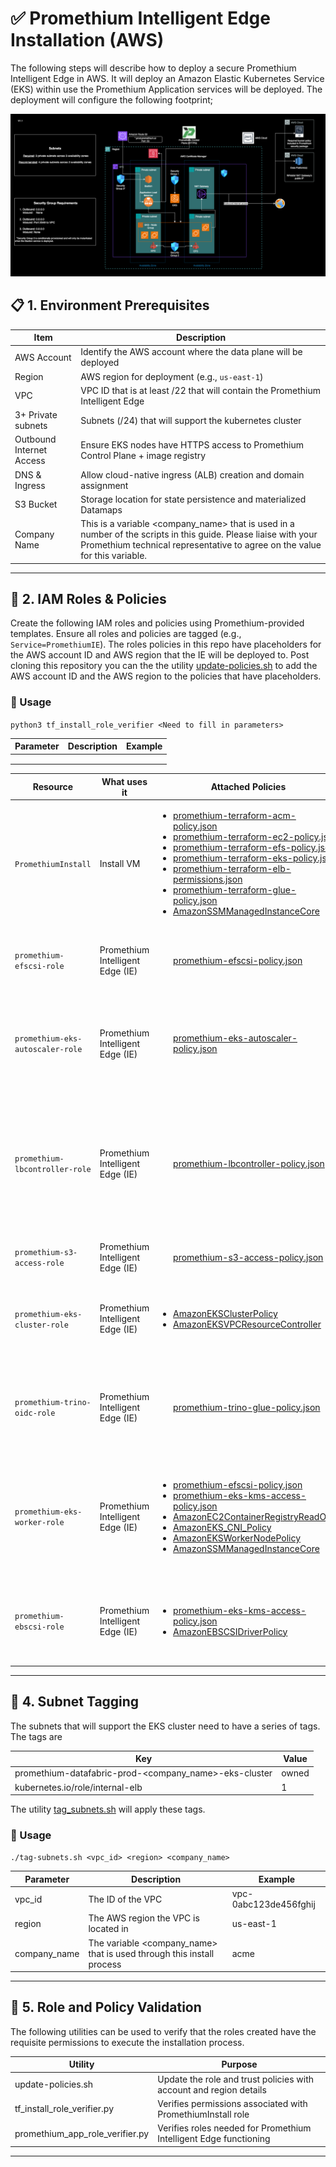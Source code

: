 # ✅ Promethium Intelligent Edge Installation (AWS)

The following steps will describe how to deploy a secure Promethium Intelligent Edge in AWS. It will deploy an Amazon Elastic Kubernetes Service (EKS) within use the Promethium Application services will be deployed. The deployment will configure the following footprint;

![Promethium Intelligent Edge (AWS)](../images/AWS_IE.png)

## 📋 1. Environment Prerequisites

| Item                    | Description                                                                 |
|-------------------------|-----------------------------------------------------------------------------|
| AWS Account             | Identify the AWS account where the data plane will be deployed              |
| Region                  | AWS region for deployment (e.g., `us-east-1`)                       |
| VPC                     | VPC ID that is at least /22 that will contain the Promethium Intelligent Edge |
| 3+ Private subnets      | Subnets (/24) that will support the kubernetes cluster |
| Outbound Internet Access| Ensure EKS nodes have HTTPS access to Promethium Control Plane + image registry |
| DNS & Ingress           | Allow cloud-native ingress (ALB) creation and domain assignment         |
| S3 Bucket               | Storage location for state persistence and materialized Datamaps |
| Company Name            | This is a variable <company_name> that is used in a number of the scripts in this guide. Please liaise with your Promethium technical representative to agree on the value for this variable. |

---

## 🔐 2. IAM Roles & Policies

Create the following IAM roles and policies using Promethium-provided templates. Ensure all roles and policies are tagged (e.g., `Service=PromethiumIE`). The roles policies in this repo have placeholders for the AWS account ID and AWS region that the IE will be deployed to. Post cloning this repository you can the the utility [update-policies.sh](utilities/update-policies.sh) to add the AWS account ID and the AWS region to the policies that have placeholders.

### 🚀 Usage

`python3 tf_install_role_verifier <Need to fill in parameters>`

| Parameter | Description | Example |
| --------- | ----------- | ------- |
|  |  |  |
|  |  |  |
|  |  |  |

| Resource | What uses it | Attached Policies | Trust Policies | Notes |
|----------|--------------|-------------------|----------------|-------|
| `PromethiumInstall`   | Install VM | <ul><li> [promethium-terraform-acm-policy.json](iam_policy_templates/promethium-terraform-acm-policy.json) </li> <li>[promethium-terraform-ec2-policy.json](iam_policy_templates/promethium-terraform-ec2-policy.json)</li> <li>[promethium-terraform-efs-policy.json](iam_policy_templates/promethium-terraform-efs-policy.json) </li> <li> [promethium-terraform-eks-policy.json](iam_policy_templates/promethium-terraform-eks-policy.json)</li> <li>[promethium-terraform-elb-permissions.json](iam_policy_templates/promethium-terraform-elb-permissions.json)</li> <li>[promethium-terraform-glue-policy.json](iam_policy_templates/promethium-terraform-glue-policy.json)</li> <li> [AmazonSSMManagedInstanceCore](https://docs.aws.amazon.com/aws-managed-policy/latest/reference/AmazonSSMManagedInstanceCore.html)</li> </ul> | [promethium-terraform-install-role-trust-policy.json](iam_policy_templates/promethium-terraform-install-role-trust-policy.json) | This role needs to be created as an **Instance Profile Role**. It will be attached to the install VM required to install Promethium Intelligent Edge (IE)|
| `promethium-efscsi-role` | Promethium Intelligent Edge (IE) | <ul> [promethium-efscsi-policy.json](iam_policy_templates/promethium-efscsi-policy.json) </ul> | [promethium-efscsi-role-trust-policy.json](iam_policy_templates/promethium-efscsi-role-trust-policy.json) | Allows EFS CSI driver in the EKS cluster to provision and manage EFS file systems and access points|
| `promethium-eks-autoscaler-role` | Promethium Intelligent Edge (IE) |  <ul> [promethium-eks-autoscaler-policy.json](iam_policy_templates/promethium-eks-autoscaler-policy.json) </ul>| [promethium-eks-autoscaler-role-trust-policy.json](iam_policy_templates/promethium-eks-autoscaler-role-trust-policy.json) | Allows EKS Autoscaler to add or remove worker nodes in Auto Scaling Groups and inspect EC2 and EKS resources to make scaling decisions |
| `promethium-lbcontroller-role` | Promethium Intelligent Edge (IE) | <ul> [promethium-lbcontroller-policy.json](iam_policy_templates/promethium-lbcontroller-policy.json) </ul> | [promethium-lbcontroller-role-trust-policy.json](iam_policy_templates/promethium-lbcontroller-role-trust-policy.json) | Allows the Load Balancer Controller running the EKS cluster to provision and manage ALBs/NLBs and related networking/security resources on behalf of Kubernetes LoadBalancer ingresses and services |
| `promethium-s3-access-role` | Promethium Intelligent Edge (IE) | <ul> [promethium-s3-access-policy.json](iam_policy_templates/promethium-s3-access-policy.json) </ul>| [promethium-s3-access-role-trust-policy.json](iam_policy_templates/promethium-s3-access-role-trust-policy.json) | Allows for postgres backups into S3 and pull container images from ECR |
| `promethium-eks-cluster-role` | Promethium Intelligent Edge (IE) | <ul><li> [AmazonEKSClusterPolicy](https://docs.aws.amazon.com/aws-managed-policy/latest/reference/AmazonEKSClusterPolicy.html) </li> <li>  [AmazonEKSVPCResourceController](https://docs.aws.amazon.com/aws-managed-policy/latest/reference/AmazonEKSVPCResourceController.html) </li> </ul>| [promethium-eks-cluster-role-trust-policy.json](iam_policy_templates/promethium-eks-cluster-role-trust-policy.json) | Gives the EKS control plane permissions to run the cluster, manage AWS infrastructure, and  manage pod-level networking |
| `promethium-trino-oidc-role` | Promethium Intelligent Edge (IE) | <ul> [promethium-trino-glue-policy.json](iam_policy_templates/promethium-trino-glue-policy.json) </ul> | [promethium-trino-oidc-role-trust-policy.json](iam_policy_templates/promethium-trino-oidc-role-trust-policy.json)| Query and manage data in Glue Data Catalog and S3. Handle KMS encrypted data and launch and interact with Glue jobs using default service role |
| `promethium-eks-worker-role` | Promethium Intelligent Edge (IE) | <ul><li> [promethium-efscsi-policy.json](iam_policy_templates/promethium-efscsi-policy.json)</li> <li>[promethium-eks-kms-access-policy.json](iam_policy_templates/promethium-eks-kms-access-policy.json) </li> <li> [AmazonEC2ContainerRegistryReadOnly](https://docs.aws.amazon.com/aws-managed-policy/latest/reference/AmazonEC2ContainerRegistryReadOnly.html)</li> <li> [AmazonEKS_CNI_Policy](https://docs.aws.amazon.com/aws-managed-policy/latest/reference/AmazonEKS_CNI_Policy.html)</li><li> [AmazonEKSWorkerNodePolicy](https://docs.aws.amazon.com/aws-managed-policy/latest/reference/AmazonEKSWorkerNodePolicy.html)</li><li> [AmazonSSMManagedInstanceCore](https://docs.aws.amazon.com/aws-managed-policy/latest/reference/AmazonSSMManagedInstanceCore.html)</li></ul>| [promethium-eks-worker-role-trust-policy.json](iam_policy_templates/promethium-eks-worker-role-trust-policy.json) | EKS worker node IAM role to mount and manage EFS volumes (via CSI driver). Uses KMS keys for encrypted EFS volumes. Allows image pulls, network management within EKS|
| `promethium-ebscsi-role` | Promethium Intelligent Edge (IE) | <ul><li>[promethium-eks-kms-access-policy.json](iam_policy_templates/promethium-eks-kms-access-policy.json)</li><li> [AmazonEBSCSIDriverPolicy](https://docs.aws.amazon.com/aws-managed-policy/latest/reference/AmazonEBSCSIDriverPolicy.html)</li></ul>| [promethium-ebscsi-role-trust-policy.json](iam_policy_templates/promethium-ebscsi-role-trust-policy.json)| Allows the EKS EBS CSI driver to provision, attach, delete, and snapshot encrypted EBS volumes in your cluster using your KMS keys. |

---

## 🧪 4. Subnet Tagging

The subnets that will support the EKS cluster need to have a series of tags. The tags are 

| Key | Value |
| --- | ----- |
| promethium-datafabric-prod-<company_name>-eks-cluster | owned |
| kubernetes.io/role/internal-elb | 1 |

The utility [tag_subnets.sh](utilities/tag_subnets.sh) will apply these tags.

### 🚀 Usage

`./tag-subnets.sh <vpc_id> <region> <company_name>`

| Parameter | Description | Example |
| --------- | ----------- | ------- |
| vpc_id | The ID of the VPC | vpc-0abc123de456fghij |
| region | The AWS region the VPC is located in | us-east-1 |
| company_name | The variable <company_name> that is used through this install process | acme |

---

## 🧪 5. Role and Policy Validation

The following utilities can be used to verify that the roles created have the requisite permissions to execute the installation process.

| Utility | Purpose |
|------------------------------------------------|---------------|
| update-policies.sh | Update the role and trust policies with account and region details |
| tf_install_role_verifier.py | Verifies permissions associated with PromethiumInstall role |
| promethium_app_role_verifier.py | Verifies roles needed for Promethium Intelligent Edge functioning |

---
